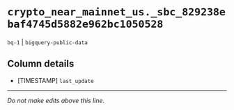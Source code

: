 # `crypto_near_mainnet_us._sbc_829238ebaf4745d5882e962bc1050528`
`bq-1` | `bigquery-public-data`

## Column details
* [TIMESTAMP] `last_update`

-------------------------------------------------------------------------------
*Do not make edits above this line.*
